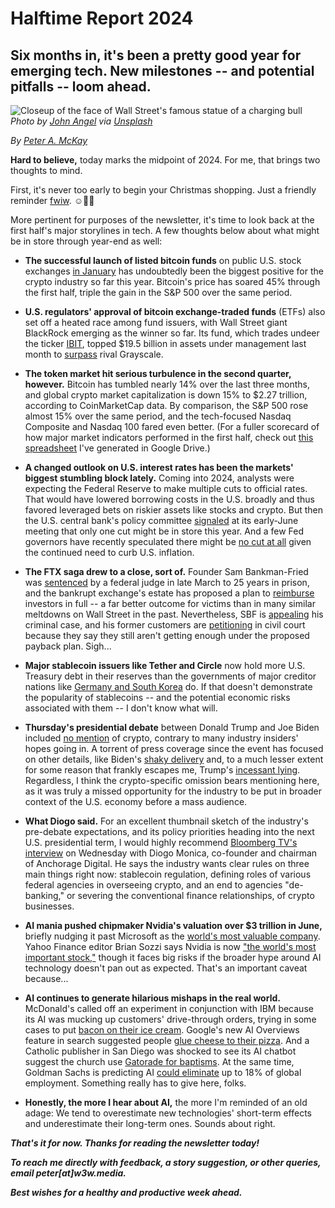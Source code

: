 # Halftime Report 2024
## Six months in, it's been a pretty good year for emerging tech. New milestones -- and potential pitfalls -- loom ahead.

![Closeup of the face of Wall Street's famous statue of a charging bull](https://images.unsplash.com/photo-1632885510356-10a48770a9cd)
*Photo by [John Angel](https://unsplash.com/@johnangelnyc?utm_content=creditCopyText&utm_medium=referral&utm_source=unsplash) via [Unsplash](https://unsplash.com/photos/a-close-up-of-a-statue-of-a-bull-DaJwdJwew_I?utm_content=creditCopyText&utm_medium=referral&utm_source=unsplash)*


_By_ [_Peter A. McKay_](https://pmckay.com)

**Hard to believe,** today marks the midpoint of 2024. For me, that brings two thoughts to mind.

First, it's never too early to begin your Christmas shopping. Just a friendly reminder [fwiw](https://www.urbandictionary.com/define.php?term=FWIW). ☺️🎄🎅

More pertinent for purposes of the newsletter, it's time to look back at the first half's major storylines in tech. A few thoughts below about what might be in store through year-end as well:

- **The successful launch of listed bitcoin funds** on public U.S. stock exchanges [in January](https://www.coindesk.com/markets/2024/01/18/bitcoin-instantly-topped-silver-in-etf-market-and-trails-only-gold-among-commodities/) has undoubtedly been the biggest positive for the crypto industry so far this year. Bitcoin's price has soared 45% through the first half, triple the gain in the S&P 500 over the same period.

- **U.S. regulators' approval of bitcoin exchange-traded funds** (ETFs) also set off a heated race among fund issuers, with Wall Street giant BlackRock emerging as the winner so far. Its fund, which trades undeer the ticker [IBIT](https://finance.yahoo.com/quote/IBIT/), topped $19.5 billion in assets under management last month to [surpass](https://www.marketwatch.com/story/blackrocks-bitcoin-etf-on-verge-of-eclipsing-grayscales-fund-4c90e499) rival Grayscale.

- **The token market hit serious turbulence in the second quarter, however.** Bitcoin has tumbled nearly 14% over the last three months, and global crypto market capitalization is down 15% to $2.27 trillion, according to CoinMarketCap data. By comparison, the S&P 500 rose almost 15% over the same period, and the tech-focused Nasdaq Composite and Nasdaq 100 fared even better. (For a fuller scorecard of how major market indicators performed in the first half, check out [this spreadsheet](https://docs.google.com/spreadsheets/d/1Mu0EJ0d1-P0UOi7mGkhl6rDWlnJhTHQDo3TLgKXIfr8/edit?usp=sharing) I've generated in Google Drive.)

- **A changed outlook on U.S. interest rates has been the markets' biggest stumbling block lately.** Coming into 2024, analysts were expecting the Federal Reserve to make multiple cuts to official rates. That would have lowered borrowing costs in the U.S. broadly and thus favored leveraged bets on riskier assets like stocks and crypto. But then the U.S. central bank's policy committee [signaled](https://www.cbsnews.com/news/federal-reserve-interest-rates-june-2024-meeting-rate-cuts/) at its early-June meeting that only one cut might be in store this year. And a few Fed governors have recently speculated there might be [no cut at all](https://www.cnn.com/2024/06/25/economy/fed-officials-talking-down-rate-cut/index.html) given the continued need to curb U.S. inflation.

- **The FTX saga drew to a close, sort of.** Founder Sam Bankman-Fried was [sentenced](https://apnews.com/article/sam-bankman-fried-ftx-cryptocurrency-sentencing-sbf-d7bb1a5e94b4c22039d74dfeab1a2ff1) by a federal judge in late March to 25 years in prison, and the bankrupt exchange's estate has proposed a plan to [reimburse](https://edition.cnn.com/2024/05/08/business/ftx-bankruptcy-plan-repay-creditors?trk=public_post_comment-text) investors in full -- a far better outcome for victims than in many similar meltdowns on Wall Street in the past. Nevertheless, SBF is [appealing](https://cointelegraph.com/news/sam-bankman-fried-files-appealing) his criminal case, and his former customers are [petitioning](https://www.msn.com/en-us/money/companies/ftx-victims-view-bankruptcy-process-as-second-act-of-theft-file-to-recover-8b-in-forfeited-assets/ar-BB1oqxdN) in civil court because they say they still aren't getting enough under the proposed payback plan. Sigh...

- **Major stablecoin issuers like Tether and Circle** now hold more U.S. Treasury debt in their reserves than the governments of major creditor nations like [Germany and South Korea](https://www.msn.com/en-us/money/markets/stablecoin-issuers-now-18th-largest-holder-of-us-debt/ar-BB1ozQPs) do. If that doesn't demonstrate the popularity of stablecoins -- and the potential economic risks associated with them -- I don't know what will.

- **Thursday's presidential debate** between Donald Trump and Joe Biden included [no mention](https://www.coindesk.com/policy/2024/06/28/crypto-unmentioned-at-first-2024-presidential-debate/) of crypto, contrary to many industry insiders' hopes going in. A torrent of press coverage since the event has focused on other details, like Biden's [shaky delivery](https://www.nbcnews.com/politics/2024-election/biden-debate-performance-democrats-panic-rcna157279) and, to a much lesser extent for some reason that frankly escapes me, Trump's [incessant lying](https://www.nytimes.com/2024/06/27/us/politics/trump-debate-performance-falsehoods.html). Regardless, I think the crypto-specific omission bears mentioning here, as it was truly a missed opportunity for the industry to be put in broader context of the U.S. economy before a mass audience.

- **What Diogo said.** For an excellent thumbnail sketch of the industry's pre-debate expectations, and its policy priorities heading into the next U.S. presidential term, I would highly recommend [Bloomberg TV's interview](https://www.youtube.com/watch?v=8M5h4lOejzE&t=849s) on Wednesday with Diogo Monica, co-founder and chairman of Anchorage Digital. He says the industry wants clear rules on three main things right now: stablecoin regulation, defining roles of various federal agencies in overseeing crypto, and an end to agencies "de-banking," or severing the conventional finance relationships, of crypto businesses.

- **AI mania pushed chipmaker Nvidia's valuation over $3 trillion in June,** briefly nudging it past Microsoft as the [world's most valuable company](https://www.msn.com/en-us/news/technology/see-how-nvidia-became-one-of-the-world-s-most-valuable-companies/ar-BB1oZFih). Yahoo Finance editor Brian Sozzi says Nvidia is now ["the world's most important stock,"](https://finance.yahoo.com/news/why-nvidia-stock-is-now-in-treacherous-waters-morning-brief-100140753.html) though it faces big risks if the broader hype around AI technology doesn't pan out as expected. That's an important caveat because...

- **AI continues to generate hilarious mishaps in the real world.** McDonald's called off an experiment in conjunction with IBM because its AI was mucking up customers' drive-through orders, trying in some cases to put [bacon on their ice cream](https://www.msn.com/en-us/money/companies/bacon-topped-ice-cream-and-other-failures-end-mcdonald-s-ai-drive-through-experiment/ar-BB1orJ6x). Google's new AI Overviews feature in search suggested people [glue cheese to their pizza](https://www.theverge.com/2024/5/23/24162896/google-ai-overview-hallucinations-glue-in-pizza). And a Catholic publisher in San Diego was shocked to see its AI chatbot suggest the church use [Gatorade for baptisms](https://decrypt.co/228360/ai-priest-catholic-answers-father-justin). At the same time, Goldman Sachs is predicting AI [could eliminate](https://www.cnn.com/2023/03/29/tech/chatgpt-ai-automation-jobs-impact-intl-hnk/index.html) up to 18% of global employment. Something really has to give here, folks.

- **Honestly, the more I hear about AI,** the more I'm reminded of an old adage: We tend to overestimate new technologies' short-term effects and underestimate their long-term ones. Sounds about right.

_**That's it for now. Thanks for reading the newsletter today!**_

_**To reach me directly with feedback, a story suggestion, or other queries, email peter[at]w3w.media.**_

_**Best wishes for a healthy and productive week ahead.**_
